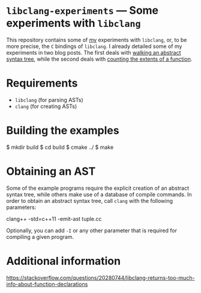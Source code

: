 # `libclang-experiments` &mdash; Some experiments with `libclang` 

This repository contains some of [my](http://bastian.rieck.ru)
experiments with `libclang`, or, to be more precise, the `C` bindings of
`libclang`. I already detailed some of my experiments in two blog posts.
The first deals with [walking an abstract syntax tree](http://bastian.rieck.ru/blog/posts/2015/baby_steps_libclang_ast),
while the second deals with [counting the extents of a function](http://bastian.rieck.ru/blog/posts/2016/baby_steps_libclang_function_extents).  

# Requirements

* `libclang` (for parsing ASTs)
* `clang` (for creating ASTs)

# Building the examples

  $ mkdir build
  $ cd build
  $ cmake ../
  $ make

# Obtaining an AST

Some of the example programs require the explicit creation of an
abstract syntax tree, while others make use of a database of compile
commands. In order to obtain an abstract syntax tree, call `clang` with
the following parameters:

  clang++ -std=c++11 -emit-ast tuple.cc

Optionally, you can add `-I` or any other parameter that is required for
compiling a given program.

# Additional information

https://stackoverflow.com/questions/20280744/libclang-returns-too-much-info-about-function-declarations
